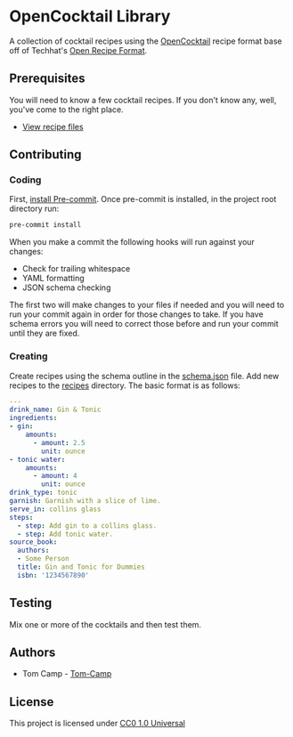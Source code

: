 # OpenCocktail Library

A collection of cocktail recipes using the [OpenCocktail](./schema.json) recipe format base off of Techhat's [Open Recipe Format](https://github.com/techhat/openrecipeformat).

## Prerequisites

You will need to know a few cocktail recipes. If you don't know any, well, you've come to the right place.

* [View recipe files](./recipes/)

## Contributing

### Coding

First, [install Pre-commit](https://pre-commit.com/#install). Once pre-commit is installed, in the project root directory run:

```bash
pre-commit install
```

When you make a commit the following hooks will run against your changes:

* Check for trailing whitespace
* YAML formatting
* JSON schema checking

The first two will make changes to your files if needed and you will need to run your commit again in order for those changes to take. If you have schema errors you will need to correct those before and run your commit until they are fixed.

### Creating

Create recipes using the schema outline in the [schema.json](./schema.json) file. Add new recipes to the [recipes](./recipes/) directory. The basic format is as follows:

```yaml
---
drink_name: Gin & Tonic
ingredients:
- gin:
    amounts:
      - amount: 2.5
        unit: ounce
- tonic water:
    amounts:
      - amount: 4
        unit: ounce
drink_type: tonic
garnish: Garnish with a slice of lime.
serve_in: collins glass
steps:
  - step: Add gin to a collins glass.
  - step: Add tonic water.
source_book:
  authors:
  - Some Person
  title: Gin and Tonic for Dummies
  isbn: '1234567890'
```

## Testing

Mix one or more of the cocktails and then test them.

## Authors

* Tom Camp - [Tom-Camp](https://github.com/Tom-Camp)

## License

This project is licensed under [CC0 1.0 Universal](./LICENSE)
